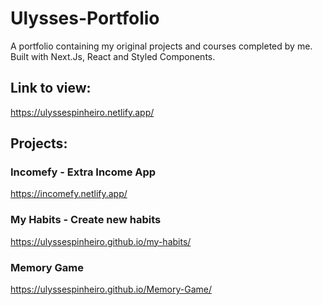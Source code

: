 # Ulysses-Portfolio
A portfolio containing my original projects and courses completed by me. Built with Next.Js, React and Styled Components.

## Link to view:
https://ulyssespinheiro.netlify.app/


## Projects:
### Incomefy - Extra Income App
https://incomefy.netlify.app/

### My Habits - Create new habits
https://ulyssespinheiro.github.io/my-habits/ 

### Memory Game
https://ulyssespinheiro.github.io/Memory-Game/
